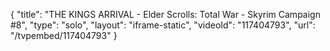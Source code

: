 {
    "title": "THE KINGS ARRIVAL - Elder Scrolls: Total War - Skyrim Campaign #8",
    "type": "solo",
    "layout": "iframe-static",
    "videoId": "117404793",
    "url": "\/tvpembed\/117404793"
}